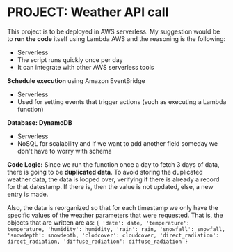 # PROJECT: Weather API call

This project is to be deployed in AWS serverless.
My suggestion would be to **run the code** itself using Lambda AWS and the reasoning is the following:

- Serverless
- The script runs quickly once per day
- It can integrate with other AWS serverless tools


**Schedule execution** using Amazon EventBridge

- Serverless
- Used for setting events that trigger actions (such as executing a Lambda function)


**Database: DynamoDB**

- Serverless
- NoSQL for scalability and if we want to add another field someday we don't have to worry with schema


**Code Logic:**
Since we run the function once a day to fetch 3 days of data, there is going to be **duplicated data**.
To avoid storing the duplicated weather data, the data is looped over, verifying if there is already a record
for that datestamp. If there is, then the value is not updated, else, a new entry is made.

Also, the data is reorganized so that for each timestamp we only have the specific values of the weather parameters that were requested.
That is, the objects that are written are as:
`{
    'date': date,
    'temperature': temperature,
    'humidity': humidity,
    'rain': rain,
    'snowfall': snowfall,
    'snowdepth': snowdepth,
    'clodcover': cloudcover,
    'direct_radiation': direct_radiation,
    'diffuse_radiation': diffuse_radiation
}`